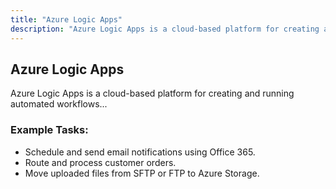 ```yaml
---
title: "Azure Logic Apps"
description: "Azure Logic Apps is a cloud-based platform for creating automated workflows."
---
```


## Azure Logic Apps

Azure Logic Apps is a cloud-based platform for creating and running automated workflows...

### Example Tasks:
- Schedule and send email notifications using Office 365.
- Route and process customer orders.
- Move uploaded files from SFTP or FTP to Azure Storage.
